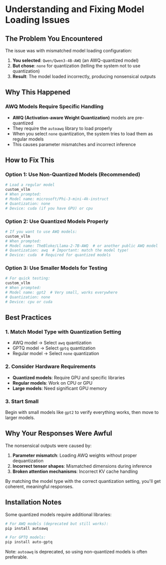 # Understanding and Fixing Model Loading Issues

## The Problem You Encountered

The issue was with mismatched model loading configuration:

1. **You selected**: `Qwen/Qwen3-4B-AWQ` (an AWQ-quantized model)
2. **But chose**: `none` for quantization (telling the system not to use quantization)
3. **Result**: The model loaded incorrectly, producing nonsensical outputs

## Why This Happened

### AWQ Models Require Specific Handling
- **AWQ (Activation-aware Weight Quantization)** models are pre-quantized
- They require the `autoawq` library to load properly
- When you select `none` quantization, the system tries to load them as regular models
- This causes parameter mismatches and incorrect inference

## How to Fix This

### Option 1: Use Non-Quantized Models (Recommended)
```bash
# Load a regular model
custom_vllm
# When prompted:
# Model name: microsoft/Phi-3-mini-4k-instruct
# Quantization: none
# Device: cuda (if you have GPU) or cpu
```

### Option 2: Use Quantized Models Properly
```bash
# If you want to use AWQ models:
custom_vllm
# When prompted:
# Model name: TheBloke/Llama-2-7B-AWQ  # or another public AWQ model
# Quantization: awq  # Important: match the model type!
# Device: cuda  # Required for quantized models
```

### Option 3: Use Smaller Models for Testing
```bash
# For quick testing:
custom_vllm
# When prompted:
# Model name: gpt2  # Very small, works everywhere
# Quantization: none
# Device: cpu or cuda
```

## Best Practices

### 1. Match Model Type with Quantization Setting
- AWQ model → Select `awq` quantization
- GPTQ model → Select `gptq` quantization  
- Regular model → Select `none` quantization

### 2. Consider Hardware Requirements
- **Quantized models**: Require GPU and specific libraries
- **Regular models**: Work on CPU or GPU
- **Large models**: Need significant GPU memory

### 3. Start Small
Begin with small models like `gpt2` to verify everything works, then move to larger models.

## Why Your Responses Were Awful

The nonsensical outputs were caused by:
1. **Parameter mismatch**: Loading AWQ weights without proper dequantization
2. **Incorrect tensor shapes**: Mismatched dimensions during inference
3. **Broken attention mechanisms**: Incorrect KV cache handling

By matching the model type with the correct quantization setting, you'll get coherent, meaningful responses.

## Installation Notes

Some quantized models require additional libraries:
```bash
# For AWQ models (deprecated but still works):
pip install autoawq

# For GPTQ models:
pip install auto-gptq
```

Note: `autoawq` is deprecated, so using non-quantized models is often preferable.